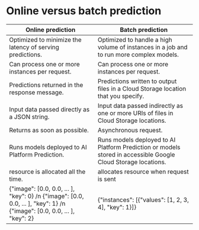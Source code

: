 # Online versus batch prediction

| Online prediction	  | Batch prediction |
| ------------- | ------------- |
| Optimized to minimize the latency of serving predictions.  | Optimized to handle a high volume of instances in a job and to run more complex models.|
| Can process one or more instances per request.  | Can process one or more instances per request. |
| Predictions returned in the response message.	 | Predictions written to output files in a Cloud Storage location that you specify. |
| Input data passed directly as a JSON string. | Input data passed indirectly as one or more URIs of files in Cloud Storage locations. |
| Returns as soon as possible. | Asynchronous request. |
| Runs models deployed to AI Platform Prediction.| Runs models deployed to AI Platform Prediction or models stored in accessible Google Cloud Storage locations. |
| resource is allocated all the time.| allocates resource when request is sent |
|{"image": [0.0, 0.0, ... ], "key": 0} /n {"image": [0.0, 0.0, ... ], "key": 1} /n  {"image": [0.0, 0.0, ... ], "key": 2}| {"instances": [{"values": [1, 2, 3, 4], "key": 1}]}|
